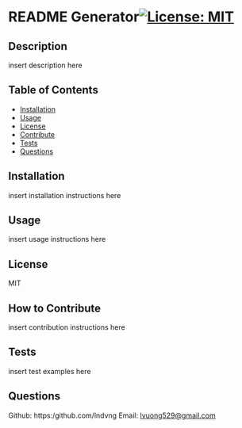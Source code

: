# README Generator[![License: MIT](https://img.shields.io/badge/License-MIT-yellow.svg)](https://opensource.org/licenses/MIT)
  
## Description
insert description here
  
## Table of Contents
- [Installation](#installation)
- [Usage](#usage)
- [License](#license)
- [Contribute](#contribute)
- [Tests](#tests)
- [Questions](#questions)
  
## Installation
insert installation instructions here

## Usage
insert usage instructions here

## License
MIT

## How to Contribute
insert contribution instructions here

## Tests
insert test examples here

## Questions
Github: https:/github.com/lndvng
Email: lvuong529@gmail.com
